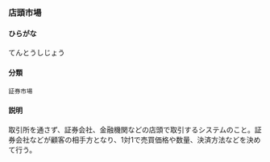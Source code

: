<div style="display:none;">

## [あ行](securities-terms?id=あ行)
## [か行](securities-terms?id=か行)
## [さ行](securities-terms?id=さ行)
## [た行](securities-terms?id=た行)

</div>

### 店頭市場

#### ひらがな

てんとうしじょう

#### 分類

`証券市場`

#### 説明

取引所を通さず、証券会社、金融機関などの店頭で取引するシステムのこと。証券会社などが顧客の相手方となり、1対1で売買価格や数量、決済方法などを決めて行う。

<div style="display:none;">

## [な行](securities-terms?id=な行)
## [は行](securities-terms?id=は行)
## [ま行](securities-terms?id=ま行)
## [や行](securities-terms?id=や行)
## [ら行](securities-terms?id=ら行)
## [わ行](securities-terms?id=わ行)
## [英数字・記号](securities-terms?id=英数字・記号)

</div>

